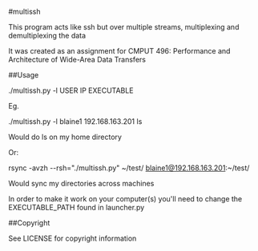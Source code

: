 #multissh

This program acts like ssh but over multiple streams, multiplexing and demultiplexing the data

It was created as an assignment for CMPUT 496: Performance and Architecture of Wide-Area Data Transfers


##Usage

./multissh.py -l USER IP EXECUTABLE

Eg.

./multissh.py -l blaine1 192.168.163.201 ls

Would do ls on my home directory

Or:

rsync -avzh --rsh="./multissh.py" ~/test/ blaine1@192.168.163.201:~/test/

Would sync my directories across machines

In order to make it work on your computer(s) you'll need to change the EXECUTABLE_PATH found in launcher.py

##Copyright

See LICENSE for copyright information
